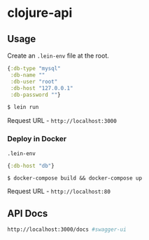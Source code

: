 # clojure-api

## Usage

Create an `.lein-env` file at the root.

```clj
{:db-type "mysql"
 :db-name ""
 :db-user "root"
 :db-host "127.0.0.1"
 :db-password ""}
```

```bash
$ lein run
```

Request URL - `http://localhost:3000`

### Deploy in Docker

`.lein-env`

```clj
{:db-host "db"}
```

```
$ docker-compose build && docker-compose up
```

Request URL - `http://localhost:80`

## API Docs

```bash
http://localhost:3000/docs #swagger-ui
```

